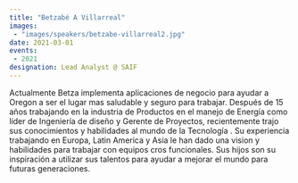 ```yaml
---
title: "Betzabé A Villarreal"
images: 
 - "images/speakers/betzabe-villarreal2.jpg"
date: 2021-03-01
events:
 - 2021
designation: Lead Analyst @ SAIF 
---
```


Actualmente Betza implementa aplicaciones de negocio para ayudar a Oregon a ser el lugar mas saludable y seguro para trabajar. Después de 15 años trabajando en la industria de Productos en el manejo de Energía como líder de Ingeniería de diseño y Gerente de Proyectos, recientemente trajo sus conocimientos y habilidades al mundo de la Tecnología . Su experiencia trabajando en Europa, Latin America y Asia le han dado una vision y habilidades para trabajar con equipos cros funcionales. Sus hijos son su inspiración a utilizar sus talentos para ayudar a mejorar el mundo para futuras generaciones.